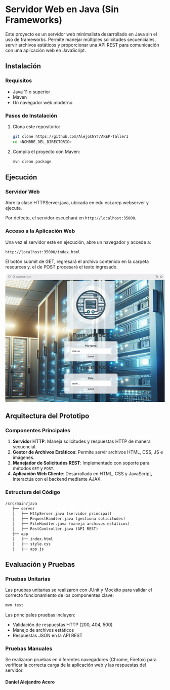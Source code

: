 # Servidor Web en Java (Sin Frameworks)

Este proyecto es un servidor web minimalista desarrollado en Java sin el uso de frameworks. Permite manejar múltiples solicitudes secuenciales, servir archivos estáticos y proporcionar una API REST para comunicación con una aplicación web en JavaScript.

## Instalación

### Requisitos
- Java 11 o superior
- Maven
- Un navegador web moderno

### Pasos de Instalación
1. Clona este repositorio:
   ```sh
   git clone https://github.com/AlejoCNYT/AREP-Taller1
   cd <NOMBRE_DEL_DIRECTORIO>
   ```
2. Compila el proyecto con Maven:
   ```sh
   mvn clean package
   ```

## Ejecución

### Servidor Web
Abre la clase HTTPServer.java, ubicada en edu.eci.arep.webserver y ejecuta.

Por defecto, el servidor escuchará en `http://localhost:35000`.

### Acceso a la Aplicación Web
Una vez el servidor esté en ejecución, abre un navegador y accede a:
```
http://localhost:35000/index.html
```
El botón submit de GET, regresará el archivo contenido en la carpeta resources y, el de POST procesará el texto ingresado.

![Ejemplo de uso del formulario](images/example.png)


## Arquitectura del Prototipo

### Componentes Principales
1. **Servidor HTTP**: Maneja solicitudes y respuestas HTTP de manera secuencial.
2. **Gestor de Archivos Estáticos**: Permite servir archivos HTML, CSS, JS e imágenes.
3. **Manejador de Solicitudes REST**: Implementado con soporte para métodos `GET` y `POST`.
4. **Aplicación Web Cliente**: Desarrollada en HTML, CSS y JavaScript, interactúa con el backend mediante AJAX.

### Estructura del Código
```
/src/main/java
   ├── server
   │   ├── HttpServer.java (servidor principal)
   │   ├── RequestHandler.java (gestiona solicitudes)
   │   ├── FileHandler.java (maneja archivos estáticos)
   │   ├── RestController.java (API REST)
   ├── app
   │   ├── index.html
   │   ├── style.css
   │   ├── app.js
```

## Evaluación y Pruebas

### Pruebas Unitarias
Las pruebas unitarias se realizaron con JUnit y Mockito para validar el correcto funcionamiento de los componentes clave:
```sh
mvn test
```
Las principales pruebas incluyen:
- Validación de respuestas HTTP (200, 404, 500)
- Manejo de archivos estáticos
- Respuestas JSON en la API REST

### Pruebas Manuales
Se realizaron pruebas en diferentes navegadores (Chrome, Firefox) para verificar la correcta carga de la aplicación web y las respuestas del servidor.

#### Daniel Alejandro Acero

